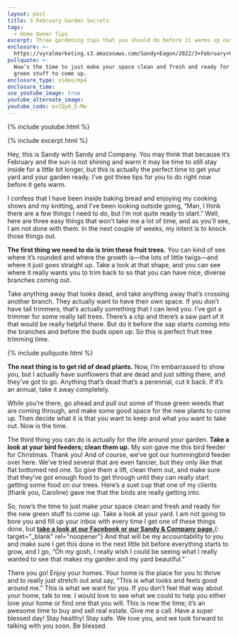 ```yaml
---
layout: post
title: 3 February Garden Secrets
tags:
  - Home Owner Tips
excerpt: Three gardening tips that you should do before it warms up outside.
enclosure: >-
  https://vyralmarketing.s3.amazonaws.com/Sandy+Eagon/2022/3+February+Garden+Secrets.mp4
pullquote: >-
  Now’s the time to just make your space clean and fresh and ready for the new
  green stuff to come up.
enclosure_type: video/mp4
enclosure_time:
use_youtube_image: true
youtube_alternate_image:
youtube_code: eslQyA_5-Mw
---
```

{% include youtube.html %}

{% include excerpt.html %}

Hey, this is Sandy with Sandy and Company. You may think that because it’s February and the sun is not shining and warm it may be time to still stay inside for a little bit longer, but this is actually the perfect time to get your yard and your garden ready. I’ve got three tips for you to do right now before it gets warm.

I confess that I have been inside baking bread and enjoying my cooking shows and my knitting, and I’ve been looking outside going, “Man, I think there are a few things I need to do, but I’m not quite ready to start.” Well, here are three easy things that won’t take me a lot of time, and as you’ll see, I am not done with them. In the next couple of weeks, my intent is to knock those things out.

**The first thing we need to do is trim these fruit trees.**&nbsp;You can kind of see where it’s rounded and where the growth is—the lots of little twigs—and where it just goes straight up. Take a look at that shape, and you can see where it really wants you to trim back to so that you can have nice, diverse branches coming out.

Take anything away that looks dead, and take anything away that’s crossing another branch. They actually want to have their own space. If you don’t have tall trimmers, that’s actually something that I can lend you. I’ve got a trimmer for some really tall trees. There’s a clip and there’s a saw part of it that would be really helpful there. But do it before the sap starts coming into the branches and before the buds open up. So this is perfect fruit tree trimming time.&nbsp;

{% include pullquote.html %}

**The next thing is to get rid of dead plants.**&nbsp;Now, I’m embarrassed to show you, but I actually have sunflowers that are dead and just sitting there, and they've got to go. Anything that’s dead that’s a perennial, cut it back. If it’s an annual, take it away completely.&nbsp;

While you’re there, go ahead and pull out some of those green weeds that are coming through, and make some good space for the new plants to come up. Then decide what it is that you want to keep and what you want to take out. Now is the time.

The third thing you can do is actually for the life around your garden.&nbsp;**Take a look at your bird feeders; clean them up.**&nbsp;My son gave me this bird feeder for Christmas. Thank you\! And of course, we’ve got our hummingbird feeder over here. We’ve tried several that are even fancier, but they only like that flat bottomed red one. So give them a lift, clean them out, and make sure that they’ve got enough food to get through until they can really start getting some food on our trees. Here’s a suet cup that one of my clients (thank you, Caroline) gave me that the birds are really getting into.&nbsp;

So, now’s the time to just make your space clean and fresh and ready for the new green stuff to come up. Take a look at your yard. I am not going to bore you and fill up your inbox with every time I get one of these things done, but&nbsp;[**take a look at our Facebook or our Sandy & Company page.**](https://www.facebook.com/SandyandCompany/videos/?ref=page_internal){: target="_blank" rel="noopener"}&nbsp;And that will be my accountability to you and make sure I get this done in the next little bit before everything starts to grow, and I go, “Oh my gosh, I really wish I could be seeing what I really wanted to see that makes my garden and my yard beautiful.”

There you go\! Enjoy your homes. Your home is the place for you to thrive and to really just stretch out and say, “This is what looks and feels good around me.” This is what we want for you. If you don’t feel that way about your home, talk to me. I would love to see what we could to help you either love your home or find one that you will. This is now the time; it’s an awesome time to buy and sell real estate. Give me a call. Have a super blessed day\! Stay healthy\! Stay safe. We love you, and we look forward to talking with you soon. Be blessed.
